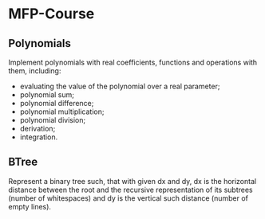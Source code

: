 # MFP-Course
## Polynomials
Implement polynomials with real coefficients, functions and operations with them, including:
 - evaluating the value of the polynomial over a real parameter;
 - polynomial sum;
 - polynomial difference;
 - polynomial multiplication;
 - polynomial division;
 - derivation;
 - integration.

## BTree
Represent a binary tree such, that with given dx and dy, dx is the horizontal distance between the root and the recursive representation of its subtrees (number of whitespaces) and dy is the vertical such distance (number of empty lines).
